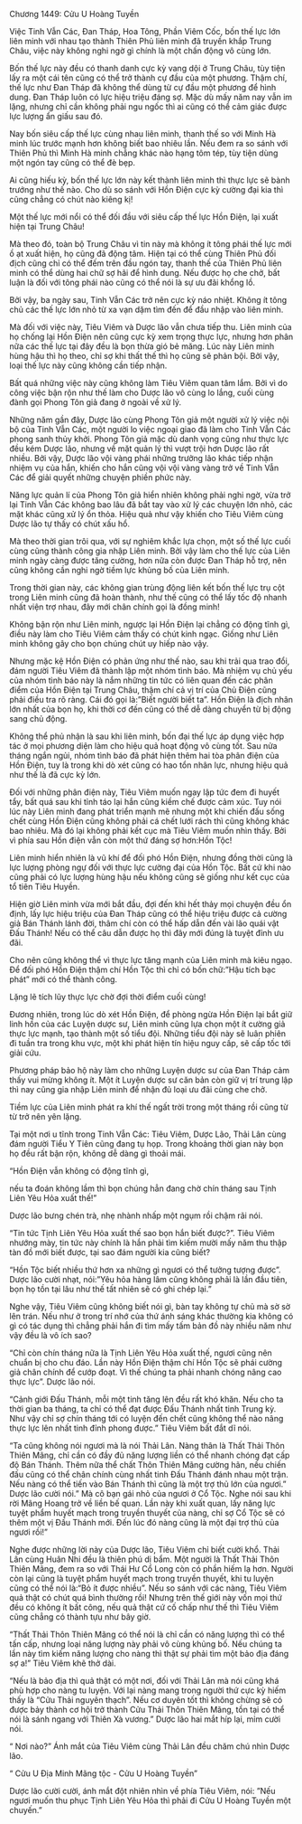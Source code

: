 




Chương 1449: Cửu U Hoàng Tuyền


Việc Tinh Vẫn Các, Đan Tháp, Hoa Tông, Phần Viêm Cốc, bốn thế lực lớn liên minh với nhau tạo thành Thiên Phủ liên minh đã truyền khắp Trung Châu, việc này không nghi ngờ gì chính là một chấn động vô cùng lớn.

Bốn thế lực này đều có thanh danh cực kỳ vang dội ở Trung Châu, tùy tiện lấy ra một cái tên cũng có thể trở thành cự đầu của một phương. Thậm chí, thế lực như Đan Tháp đã không thể dùng từ cự đầu một phương để hình dung. Đan Tháp luôn có lực hiệu triệu đáng sợ. Mặc dù mấy năm nay vẫn im lặng, nhưng chỉ cần không phải ngu ngốc thì ai cũng có thể cảm giác được lực lượng ẩn giấu sau đó.

Nay bốn siêu cấp thế lực cùng nhau liên minh, thanh thế so với Minh Hà minh lúc trước mạnh hơn không biết bao nhiêu lần. Nếu đem ra so sánh với Thiên Phủ thì Minh Hà minh chẳng khác nào hạng tôm tép, tùy tiện dùng một ngón tay cũng có thể đè bẹp.

Ai cũng hiếu kỳ, bốn thế lực lớn này kết thành liên minh thì thực lực sẽ bành trướng như thế nào. Cho dù so sánh với Hồn Điện cực kỳ cường đại kia thì cũng chẳng có chút nào kiêng kị!

Một thế lực mới nổi có thể đối đầu với siêu cấp thế lực Hồn Điện, lại xuất hiện tại Trung Châu!

Mà theo đó, toàn bộ Trung Châu vì tin này mà không ít tông phái thế lực mới ồ ạt xuất hiện, họ cũng đã động tâm. Hiện tại có thể cùng Thiên Phủ đối địch cũng chỉ có thể đếm trên đầu ngón tay, thanh thế của Thiên Phủ liên minh có thể dùng hai chữ sợ hãi để hình dung. Nếu được họ che chở, bất luận là đối với tông phái nào cũng có thể nói là sự ưu đãi khổng lồ.

Bởi vậy, ba ngày sau, Tinh Vẫn Các trở nên cực kỳ náo nhiệt. Không ít tông chủ các thế lực lớn nhỏ từ xa vạn dặm tìm đến để đầu nhập vào liên minh.

Mà đối với việc này, Tiêu Viêm và Dược lão vẫn chưa tiếp thu. Liên minh của họ chống lại Hồn Điện nên cũng cực kỳ xem trọng thực lực, nhưng hơn phân nữa các thế lực tại đây đều là bọn thừa gió bẻ măng. Lúc này Liên minh hùng hậu thì họ theo, chỉ sợ khi thất thế thì họ cũng sẽ phản bội. Bởi vậy, loại thế lực này cũng không cần tiếp nhận.

Bất quá những việc này cũng không làm Tiêu Viêm quan tâm lắm. Bởi vì do công việc bận rộn như thế làm cho Dược lão vô cùng lo lắng, cuối cùng đành gọi Phong Tôn giả đang ở ngoài về xử lý.

Những năm gần đây, Dược lão cùng Phong Tôn giả một người xử lý việc nội bộ của Tinh Vẫn Các, một người lo việc ngoại giao đã làm cho Tinh Vẫn Các phong sanh thủy khởi. Phong Tôn giả mặc dù danh vọng cũng như thực lực đều kém Dược lão, nhưng về mặt quản lý thì vượt trội hơn Dược lão rất nhiều. Bởi vậy, Dược lão vội vàng phái những trưởng lão khác tiếp nhận nhiệm vụ của hắn, khiến cho hắn cũng vội vội vàng vàng trở về Tinh Vẫn Các để giải quyết những chuyện phiền phức này.

Năng lực quản lí của Phong Tôn giả hiển nhiên không phải nghi ngờ, vừa trở lại Tinh Vẫn Các không bao lâu đã bắt tay vào xử lý các chuyện lớn nhỏ, các mặt khác cũng xử lý ổn thỏa. Hiệu quả như vậy khiến cho Tiêu Viêm cùng Dược lão tự thấy có chút xấu hổ.

Mà theo thời gian trôi qua, với sự nghiêm khắc lựa chọn, một số thế lực cuối cùng cũng thành công gia nhập Liên minh. Bởi vậy làm cho thế lực của Liên minh ngày càng được tăng cường, hơn nữa còn được Đan Tháp hỗ trợ, nên cũng không cần nghi ngờ tiềm lực khủng bố của Liên minh.

Trong thời gian này, các không gian trùng động liên kết bốn thế lực trụ cột trong Liên minh cũng đã hoàn thành, như thế cũng có thể lấy tốc độ nhanh nhất viện trợ nhau, đây mới chân chính gọi là đồng minh!

Không bận rộn như Liên minh, ngược lại Hồn Điện lại chẳng có động tĩnh gì, điều này làm cho Tiêu Viêm cảm thấy có chút kinh ngạc. Giống như Liên minh không gây cho bọn chúng chút uy hiếp nào vậy.

Nhưng mặc kệ Hồn Điện có phản ứng như thế nào, sau khi trải qua trao đổi, đám người Tiêu Viêm đã thành lập một nhóm tình báo. Mà nhiệm vụ chủ yếu của nhóm tình báo này là nắm những tin tức có liên quan đến các phân điểm của Hồn Điện tại Trung Châu, thậm chí cả vị trí của Chủ Điện cũng phải điều tra rõ ràng. Cái đó gọi là:”Biết người biết ta”. Hồn Điện là địch nhân lớn nhất của bọn họ, khi thời cơ đến cũng có thể dễ dàng chuyển từ bị động sang chủ động.

Không thể phủ nhận là sau khi liên minh, bốn đại thế lực áp dụng việc hợp tác ở mọi phương diện làm cho hiệu quả hoạt động vô cùng tốt. Sau nửa tháng ngắn ngủi, nhóm tình báo đã phát hiện thêm hai tòa phân điện của Hồn Điện, tuy là trong khi dò xét cũng có hao tổn nhân lực, nhưng hiệu quả như thế là đã cực kỳ lớn.

Đối với những phân điện này, Tiêu Viêm muốn ngay lập tức đem đi huyết tẩy, bất quá sau khi tỉnh táo lại hắn cũng kiềm chế được cảm xúc. Tuy nói lúc này Liên minh đang phát triển mạnh mẽ nhưng một khi chiến đấu sống chết cùng Hồn Điện cũng không phải cá chết lưới rách thì cũng không khác bao nhiêu. Mà đó lại không phải kết cục mà Tiêu Viêm muốn nhìn thấy. Bởi vì phía sau Hồn điện vẫn còn một thứ đáng sợ hơn:Hồn Tộc!

Liên minh hiển nhiên là vũ khí để đối phó Hồn Điện, nhưng đồng thời cũng là lực lượng phòng ngự đối với thực lực cường đại của Hồn Tộc. Bất cứ khi nào cũng phải có lực lượng hùng hậu nếu không cũng sẽ giống như kết cục của tổ tiên Tiêu Huyền.

Hiện giờ Liên minh vừa mới bắt đầu, đợi đến khi hết thảy mọi chuyện đều ổn định, lấy lực hiệu triệu của Đan Tháp cũng có thể hiệu triệu được cả cường giả Bán Thánh lánh đời, thâm chí còn có thể hấp dẫn đến vài lão quái vật Đấu Thánh! Nếu có thể câu dẫn được họ thì đây mới đúng là tuyệt đỉnh ưu đãi.

Cho nên cũng không thể vì thực lực tăng mạnh của Liên minh mà kiêu ngạo. Để đối phó Hồn Điện thậm chí Hồn Tộc thì chỉ có bốn chữ:”Hậu tích bạc phát” mới có thể thành công.

Lặng lẽ tích lũy thực lực chờ đợi thời điểm cuối cùng!

Đương nhiên, trong lúc dò xét Hồn Điện, để phòng ngừa Hồn Điện lại bắt giữ linh hồn của các Luyện dược sư, Liên minh cũng lựa chọn một ít cường giả thực lực mạnh, tạo thành một số tiểu đội. Những tiểu đội này sẽ luân phiên đi tuần tra trong khu vực, một khi phát hiện tín hiệu nguy cấp, sẽ cấp tốc tới giải cứu.

Phương pháp bảo hộ này làm cho những Luyện dược sư của Đan Tháp cảm thấy vui mừng không ít. Một ít Luyện dược sư căn bản còn giữ vị trí trung lập thì nay cũng gia nhập Liên minh để nhận đủ loại ưu đãi cùng che chở.

Tiềm lực của Liên minh phát ra khí thế ngất trời trong một tháng rồi cũng từ từ trở nên yên lặng.

Tại một nơi u tĩnh trong Tinh Vẫn Các: Tiêu Viêm, Dược Lão, Thải Lân cùng đám người Tiểu Y Tiên cũng đang tụ họp. Trong khoảng thời gian này bọn họ đều rất bận rộn, không dễ dàng gì thoải mái.

“Hồn Điện vẫn không có động tĩnh gì,

nếu ta đoán không lầm thì bọn chúng hẳn đang chờ chín tháng sau Tịnh Liên Yêu Hỏa xuất thế!”

Dược lão bưng chén trà, nhẹ nhành nhấp một ngụm rồi chậm rãi nói.

“Tin tức Tịnh Liên Yêu Hỏa xuất thế sao bọn hắn biết được?”. Tiêu Viêm nhướng mày, tin tức này chính là hắn phải tìm kiếm mười mấy năm thu thập tàn đồ mới biết được, tại sao đám người kia cũng biết?

“Hồn Tộc biết nhiều thứ hơn xa những gì ngươi có thể tưởng tượng được”. Dược lão cười nhạt, nói:”Yêu hỏa hàng lâm cũng không phải là lần đầu tiên, bọn họ tồn tại lâu như thế tất nhiên sẽ có ghi chép lại.”

Nghe vậy, Tiêu Viêm cũng không biết nói gì, bàn tay không tự chủ mà sờ sờ lên trán. Nếu như ở trong trí nhớ của thứ ánh sáng khác thường kia không có gì có tác dụng thì chẳng phải hắn đi tìm mấy tấm bản đồ này nhiều năm như vậy đều là vô ích sao?

“Chỉ còn chín tháng nữa là Tịnh Liên Yêu Hỏa xuất thế, ngươi cũng nên chuẩn bị cho chu đáo. Lần này Hồn Điện thậm chí Hồn Tộc sẽ phái cường giả chân chính để cướp đoạt. Vì thế chúng ta phải nhanh chóng nâng cao thực lực”. Dược lão nói.

“Cảnh giới Đấu Thánh, mỗi một tinh tăng lên đều rất khó khăn. Nếu cho ta thời gian ba tháng, ta chỉ có thể đạt được Đấu Thánh nhất tinh Trung kỳ. Như vậy chỉ sợ chín tháng tới có luyện đến chết cũng không thể nào nâng thực lực lên nhất tinh đỉnh phong được.” Tiêu Viêm bất đắt dĩ nói.

“Ta cũng không nói ngươi mà là nói Thải Lân. Nàng thân là Thất Thải Thôn Thiên Mãng, chỉ cần có đầy đủ năng lượng liền có thể nhanh chóng đạt cấp độ Bán Thánh. Thêm nữa thể chất Thôn Thiên Mãng cường hãn, nếu chiến đấu cũng có thể chân chính cùng nhất tinh Đấu Thánh đánh nhau một trận. Nếu nàng có thể tiến vào Bán Thánh thì cũng là một trợ thủ lớn của ngươi.” Dược lão cười nói.” Mà cô bạn gái nhỏ của ngươi ở Cổ Tộc. Nghe nói sau khi rời Mãng Hoang trở về liền bế quan. Lần này khi xuất quan, lấy năng lực tuyệt phẩm huyết mạch trong truyền thuyết của nàng, chỉ sợ Cổ Tộc sẽ có thêm một vị Đấu Thánh mới. Đến lúc đó nàng cũng là một đại trợ thủ của ngươi rồi!”

Nghe được những lời này của Dược lão, Tiêu Viêm chỉ biết cười khổ. Thải Lân cùng Huân Nhi đều là thiên phú dị bẩm. Một người là Thất Thải Thôn Thiên Mãng, đem ra so với Thái Hư Cổ Long còn có phần hiếm lạ hơn. Người còn lại cũng là tuyệt phẩm huyết mạch trong truyền thuyết, khi tu luyện cũng có thể nói là:“Bỏ ít được nhiều”. Nếu so sánh với các nàng, Tiêu Viêm quả thật có chút quá bình thường rồi! Nhưng trên thế giới này vốn mọi thứ đều có không ít bất công, nếu quả thật cứ cố chấp như thế thì Tiêu Viêm cũng chẳng có thành tựu như bây giờ.

“Thất Thải Thôn Thiên Mãng có thể nói là chỉ cần có năng lượng thì có thể tấn cấp, nhưng loại năng lượng này phải vô cùng khủng bố. Nếu chúng ta lần này tìm kiếm năng lượng cho nàng thì thật sự phải tìm một bảo địa đáng sợ a!” Tiêu Viêm khẽ thở dài.

“Nếu là bảo địa thì quả thật có một nơi, đối với Thải Lân mà nói cũng khá phù hợp cho nàng tu luyện. Với lại nàng mang trong người thứ cực kỳ hiếm thấy là “Cửu Thải nguyên thạch”. Nếu cơ duyên tốt thì không chừng sẽ có được bảy thành cơ hội trở thành Cửu Thải Thôn Thiên Mãng, tồn tại có thể nói là sánh ngang với Thiên Xà vương.” Dược lão hai mắt híp lại, mỉm cười nói.

“ Nơi nào?” Ánh mắt của Tiêu Viêm cùng Thải Lân đều chăm chú nhìn Dược lão.

“ Cửu U Địa Minh Mãng tộc - Cửu U Hoàng Tuyền”

Dược lão cười cười, ánh mắt đột nhiên nhìn về phía Tiêu Viêm, nói: ”Nếu ngươi muốn thu phục Tịnh Liên Yêu Hỏa thì phải đi Cửu U Hoàng Tuyền một chuyến.”




